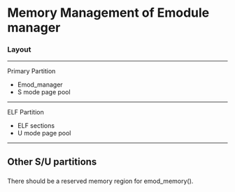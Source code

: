 # Memory Management of Emodule manager

### Layout

---
Primary Partition
- Emod_manager
- S mode page pool
---
ELF Partition
- ELF sections
- U mode page pool
---
Other S/U partitions
---


###

There should be a reserved memory region for emod_memory().